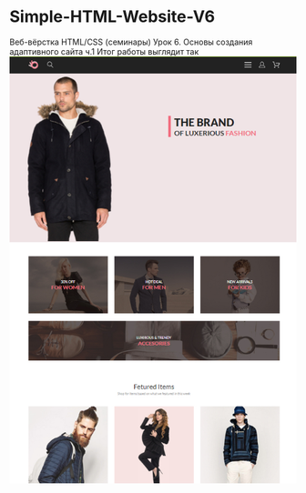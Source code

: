 # Simple-HTML-Website-V6
Веб-вёрстка HTML/CSS (семинары) Урок 6. Основы создания адаптивного сайта ч.1
Итог работы выглядит так
![](https://github.com/ShumAhd/Simple-HTML-Website-V6/blob/main/img/2023-07-30_213150.jpg)
